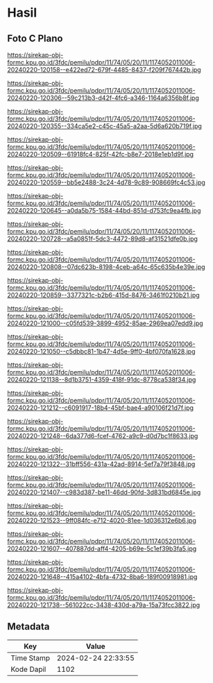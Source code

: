 # Hasil

## Foto C Plano

https://sirekap-obj-formc.kpu.go.id/3fdc/pemilu/pdpr/11/74/05/20/11/1174052011006-20240220-120158--e422ed72-679f-4485-8437-f209f767442b.jpg

https://sirekap-obj-formc.kpu.go.id/3fdc/pemilu/pdpr/11/74/05/20/11/1174052011006-20240220-120306--59c213b3-d42f-4fc6-a346-1164a6356b8f.jpg

https://sirekap-obj-formc.kpu.go.id/3fdc/pemilu/pdpr/11/74/05/20/11/1174052011006-20240220-120355--334ca5e2-c45c-45a5-a2aa-5d6a620b719f.jpg

https://sirekap-obj-formc.kpu.go.id/3fdc/pemilu/pdpr/11/74/05/20/11/1174052011006-20240220-120509--61918fc4-825f-42fc-b8e7-2018e1eb1d9f.jpg

https://sirekap-obj-formc.kpu.go.id/3fdc/pemilu/pdpr/11/74/05/20/11/1174052011006-20240220-120559--bb5e2488-3c24-4d78-9c89-908669fc4c53.jpg

https://sirekap-obj-formc.kpu.go.id/3fdc/pemilu/pdpr/11/74/05/20/11/1174052011006-20240220-120645--a0da5b75-1584-44bd-851d-d753fc9ea4fb.jpg

https://sirekap-obj-formc.kpu.go.id/3fdc/pemilu/pdpr/11/74/05/20/11/1174052011006-20240220-120728--a5a0851f-5dc3-4472-89d8-af31521dfe0b.jpg

https://sirekap-obj-formc.kpu.go.id/3fdc/pemilu/pdpr/11/74/05/20/11/1174052011006-20240220-120808--07dc623b-8198-4ceb-a64c-65c635b4e39e.jpg

https://sirekap-obj-formc.kpu.go.id/3fdc/pemilu/pdpr/11/74/05/20/11/1174052011006-20240220-120859--3377321c-b2b6-415d-8476-3461f0210b21.jpg

https://sirekap-obj-formc.kpu.go.id/3fdc/pemilu/pdpr/11/74/05/20/11/1174052011006-20240220-121000--c05fd539-3899-4952-85ae-2969ea07edd9.jpg

https://sirekap-obj-formc.kpu.go.id/3fdc/pemilu/pdpr/11/74/05/20/11/1174052011006-20240220-121050--c5dbbc81-1b47-4d5e-9ff0-4bf070fa1628.jpg

https://sirekap-obj-formc.kpu.go.id/3fdc/pemilu/pdpr/11/74/05/20/11/1174052011006-20240220-121138--8d1b3751-4359-418f-91dc-8778ca538f34.jpg

https://sirekap-obj-formc.kpu.go.id/3fdc/pemilu/pdpr/11/74/05/20/11/1174052011006-20240220-121212--c6091917-18b4-45bf-bae4-a90106f21d7f.jpg

https://sirekap-obj-formc.kpu.go.id/3fdc/pemilu/pdpr/11/74/05/20/11/1174052011006-20240220-121248--6da377d6-fcef-4762-a9c9-d0d7bc1f8633.jpg

https://sirekap-obj-formc.kpu.go.id/3fdc/pemilu/pdpr/11/74/05/20/11/1174052011006-20240220-121322--31bff556-431a-42ad-8914-5ef7a79f3848.jpg

https://sirekap-obj-formc.kpu.go.id/3fdc/pemilu/pdpr/11/74/05/20/11/1174052011006-20240220-121407--c983d387-be11-46dd-90fd-3d831bd6845e.jpg

https://sirekap-obj-formc.kpu.go.id/3fdc/pemilu/pdpr/11/74/05/20/11/1174052011006-20240220-121523--9ff084fc-e712-4020-81ee-1d036312e6b6.jpg

https://sirekap-obj-formc.kpu.go.id/3fdc/pemilu/pdpr/11/74/05/20/11/1174052011006-20240220-121607--407887dd-aff4-4205-b69e-5c1ef39b3fa5.jpg

https://sirekap-obj-formc.kpu.go.id/3fdc/pemilu/pdpr/11/74/05/20/11/1174052011006-20240220-121648--415a4102-4bfa-4732-8ba6-189f00918981.jpg

https://sirekap-obj-formc.kpu.go.id/3fdc/pemilu/pdpr/11/74/05/20/11/1174052011006-20240220-121738--561022cc-3438-430d-a79a-15a73fcc3822.jpg


## Metadata

| Key        | Value               |
| ---------- | ------------------- |
| Time Stamp | 2024-02-24 22:33:55 |
| Kode Dapil | 1102                |



